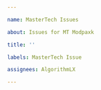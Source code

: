 ```yaml
---

name: MasterTech Issues

about: Issues for MT Modpaxk

title: ''

labels: MasterTech Issue

assignees: AlgorithmLX

---
```

